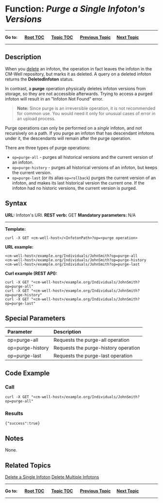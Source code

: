 # Function: *Purge a Single Infoton's Versions*

----

**Go to:** &nbsp;&nbsp;&nbsp;&nbsp; [**Root TOC**](CM-Well.RootTOC.md) &nbsp;&nbsp;&nbsp;&nbsp; [**Topic TOC**](API.TOC.md) &nbsp;&nbsp;&nbsp;&nbsp; [**Previous Topic**](API.Update.DeleteOrReplaceValuesInNamedSubGraph.md)&nbsp;&nbsp;&nbsp;&nbsp; [**Next Topic**](API.Update.AddFileInfoton.md)  

----

## Description
When you [delete](API.Update.DeleteASingleInfoton.md) an infoton, the operation in fact leaves the infoton in the CM-Well repository, but marks it as deleted. A query on a deleted infoton returns the **DeletedInfoton** status.

In contrast, a **purge** operation physically deletes infoton versions from storage, so they are not accessible afterwards. Trying to access a purged infoton will result in an "Infoton Not Found" error.

>**Note:** Since purge is an irreversible operation, it is not recommended for common use. You would need it only for unusual cases of error in an upload process. 

Purge operations can only be performed on a *single* infoton, and not recursively on a path. If you purge an infoton that has descendant infotons under it, the descendants will remain after the purge operation.

There are three types of purge operations:

* `op=purge-all` - purges all historical versions and the current version of an infoton.
* `op=purge-history` - purges all historical versions of an infoton, but keeps the current version.
* `op=purge-last` (or its alias `op=rollback`) purges the current version of an infoton, and makes its last historical version the current one. If the infoton had no historic versions, the current version is purged.

## Syntax

**URL:** Infoton's URI.
**REST verb:** GET
**Mandatory parameters:** N/A

----------

**Template:**

    curl -X GET <cm-well-host>/<InfotonPath>?op=<purge operation>

**URL example:** 

    <cm-well-host>/example.org/Individuals/JohnSmith?op=purge-all
    <cm-well-host>/example.org/Individuals/JohnSmith?op=purge-history
    <cm-well-host>/example.org/Individuals/JohnSmith?op=purge-last

**Curl example (REST API):**

    curl -X GET "<cm-well-host>/example.org/Individuals/JohnSmith?op=purge-all"
    curl -X GET "<cm-well-host>/example.org/Individuals/JohnSmith?op=purge-history"
    curl -X GET "<cm-well-host>/example.org/Individuals/JohnSmith?op=purge-last"
    
## Special Parameters

Parameter | Description 
:----------|:-------------
op=purge-all | Requests the purge-all operation
op=purge-history | Requests the purge-history operation
op=purge-last | Requests the purge-last operation


## Code Example

### Call

    curl -X GET "<cm-well-host>/example.org/Individuals/JohnSmith?op=purge-all"

### Results

    {"success":true}

## Notes
None.

## Related Topics
[Delete a Single Infoton](API.Update.DeleteASingleInfoton.md)
[Delete Multiple Infotons](API.Update.DeleteMultipleInfotons.md)


----

**Go to:** &nbsp;&nbsp;&nbsp;&nbsp; [**Root TOC**](CM-Well.RootTOC.md) &nbsp;&nbsp;&nbsp;&nbsp; [**Topic TOC**](API.TOC.md) &nbsp;&nbsp;&nbsp;&nbsp; [**Previous Topic**](API.Update.DeleteOrReplaceValuesInNamedSubGraph.md)&nbsp;&nbsp;&nbsp;&nbsp; [**Next Topic**](API.Update.AddFileInfoton.md)  

----